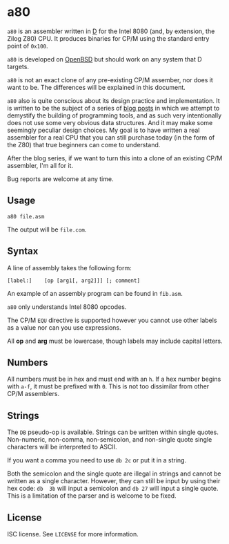 a80
===
`a80` is an assembler written in [D](https://dlang.org/) for the
Intel 8080 (and, by extension, the Zilog Z80) CPU. It produces
binaries for CP/M using the standard entry point of `0x100`.

`a80` is developed on [OpenBSD](https://www.openbsd.org/) but
should work on any system that D targets.

`a80` is not an exact clone of any pre-existing CP/M assember, nor
does it want to be. The differences will be explained in this
document.

`a80` also is quite conscious about its design practice and
implementation. It is written to be the subject of a series of
[blog posts](https://briancallahan.net/blog/) in which we attempt
to demystify the building of programming tools, and as such very
intentionally does not use some very obvious data structures. And
it may make some seemingly peculiar design choices. My goal is to
have written a real assembler for a real CPU that you can still
purchase today (in the form of the Z80) that true beginners can
come to understand.

After the blog series, if we want to turn this into a clone of an
existing CP/M assembler, I'm all for it.

Bug reports are welcome at any time.

Usage
-----
```
a80 file.asm
```
The output will be `file.com`.

Syntax
------
A line of assembly takes the following form:
```
[label:]	[op	[arg1[, arg2]]]	[; comment]
```
An example of an assembly program can be found in `fib.asm`.

`a80` only understands Intel 8080 opcodes.

The CP/M `EQU` directive is supported however you cannot use other
labels as a value nor can you use expressions.

All **op** and **arg** must be lowercase, though labels may include
capital letters.

Numbers
-------
All numbers must be in hex and must end with an `h`. If a hex
number begins with `a-f`, it must be prefixed with `0`. This is not
too dissimilar from other CP/M assemblers.

Strings
-------
The `DB` pseudo-op is available. Strings can be written within
single quotes. Non-numeric, non-comma, non-semicolon, and
non-single quote single characters will be interpreted to ASCII.

If you want a comma you need to use `db	2c` or put it in a string.

Both the semicolon and the single quote are illegal in strings and
cannot be written as a single character. However, they can still be
input by using their hex code: `db	3b` will input a semicolon
and `db	27` will input a single quote. This is a limitation of the
parser and is welcome to be fixed.

License
-------
ISC license. See `LICENSE` for more information.
